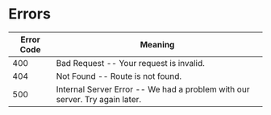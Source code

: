 # Errors


Error Code | Meaning
---------- | -------
400 | Bad Request -- Your request is invalid.
404 | Not Found -- Route is not found.
500 | Internal Server Error -- We had a problem with our server. Try again later.
